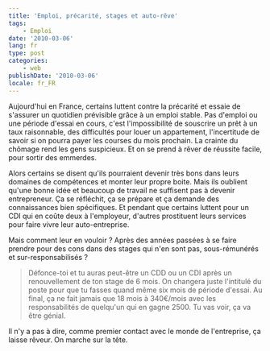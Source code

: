 ```yaml
---
title: 'Emploi, précarité, stages et auto-rêve'
tags:
    - Emploi
date: '2010-03-06'
lang: fr
type: post
categories:
    - web
publishDate: '2010-03-06'
locale: fr_FR
---
```


Aujourd'hui en France, certains luttent contre la précarité et essaie de s'assurer un quotidien prévisible grâce à un emploi stable. Pas d'emploi ou une période d'essai en cours, c'est l'impossibilité de souscrire un prêt à un taux raisonnable, des difficultés pour louer un appartement, l'incertitude de savoir si on pourra payer les courses du mois prochain. La crainte du chômage rend les gens suspicieux. Et on se prend à rêver de réussite facile, pour sortir des emmerdes.

Alors certains se disent qu'ils pourraient devenir très bons dans leurs domaines de compétences et monter leur propre boite. Mais ils oublient qu'une bonne idée et beaucoup de travail ne suffisent pas à devenir entrepreneur. Ça se réfléchit, ça se prépare et ça demande des connaissances bien spécifiques. Et pendant que certains luttent pour un CDI qui en coûte deux à l'employeur, d'autres prostituent leurs services pour faire vivre leur auto-entreprise.

Mais comment leur en vouloir&nbsp;? Après des années passées à se faire prendre pour des cons dans des stages qui n'en sont pas, sous-rémunérés et sur-responsabilisés&nbsp;?

> Défonce-toi et tu auras peut-être un CDD ou un CDI après un renouvellement de ton stage de 6 mois. On changera juste l'intitulé du poste pour que tu fasses quand même six mois de période d'essai. Au final, ça ne fait jamais que 18 mois à 340€/mois avec les responsabilités de quelqu'un qui en gagne 2500. Tu vas voir, ça va être génial.

Il n'y a pas à dire, comme premier contact avec le monde de l'entreprise, ça laisse rêveur. On marche sur la tête.
